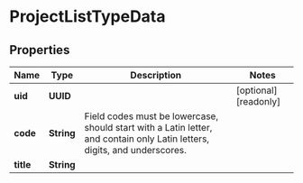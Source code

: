 

# ProjectListTypeData


## Properties

Name | Type | Description | Notes
------------ | ------------- | ------------- | -------------
**uid** | **UUID** |  |  [optional] [readonly]
**code** | **String** | Field codes must be lowercase, should start with a Latin letter, and contain  only Latin letters, digits, and underscores. | 
**title** | **String** |  | 



